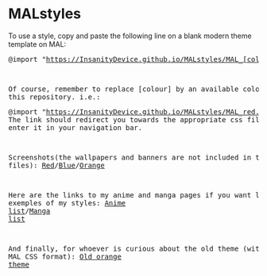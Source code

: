 # MALstyles

To use a style, copy and paste the following line on a blank modern theme template on MAL: <pre>@import "https://InsanityDevice.github.io/MALstyles/MAL_[colour].css";</pre>

Of course, remember to replace [colour] by an available colour from this repository. i.e.: <pre>@import "https://InsanityDevice.github.io/MALstyles/MAL_red.css";</pre>
The link should redirect you towards the appropriate css file if you enter it in your navigation bar.

Screenshots(the wallpapers and banners are not included in the css files): [Red](http://i.imgur.com/JMPvV9I.png)/[Blue](http://i.imgur.com/UDpGJhQ.png)/[Orange](http://i.imgur.com/hFMfQTr.png)

Here are the links to my anime and manga pages if you want live exemples of my styles: [Anime list](https://myanimelist.net/animelist/Insanitium?status=7)/[Manga list](https://myanimelist.net/mangalist/Insanitium?status=7)

And finally, for whoever is curious about the old theme (with the old MAL CSS format): [Old orange theme](http://i.imgur.com/MqwG1G1.jpg)
